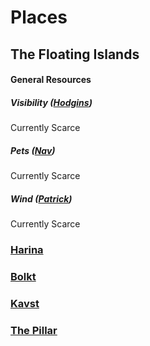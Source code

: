 # Places

## The Floating Islands

#### General Resources

##### Visibility ([Hodgins](/Players/Hodgins.md))
Currently Scarce

##### Pets ([Nav](/Players/Nav.md))
Currently Scarce


##### Wind ([Patrick](/Players/Patrick.md))
Currently Scarce

### [Harina](/Places/Harina.md)

### [Bolkt](/Places/Bolkt.md)

### [Kavst](/Places/Kavst.md)

### [The Pillar](/Places/Pillar.md)
